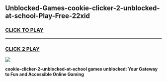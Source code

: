 
## Unblocked-Games-cookie-clicker-2-unblocked-at-school-Play-Free-22xid
<h3>
<a href="https://premium76.site?title=cookie-clicker-2-unblocked-at-school&ref=19M">CLICK TO PLAY</a></h3>
<hr>

<h3>
<a href="https://premium76.site?title=cookie-clicker-2-unblocked-at-school&ref=19M">CLICK 2 PLAY</a>
  
</h3>

<a href="https://premium76.site?title=cookie-clicker-2-unblocked-at-school&ref=19M"><img src="https://clearcache.store/games.png"></a>


**cookie-clicker-2-unblocked-at-school games unblocked: Your Gateway to Fun and Accessible Online Gaming**
